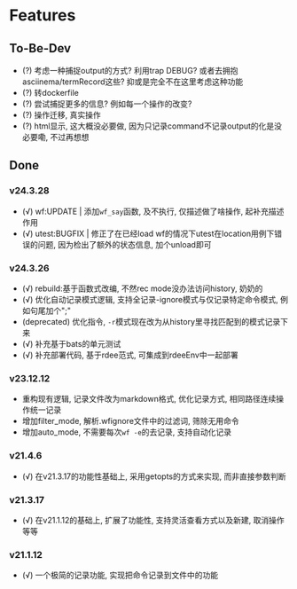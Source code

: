 # Features

## To-Be-Dev

+ (?) 考虑一种捕捉output的方式? 利用trap DEBUG? 或者去拥抱asciinema/termRecord这些? 抑或是完全不在这里考虑这种功能
+ (?) 转dockerfile
+ (?) 尝试捕捉更多的信息? 例如每一个操作的改变?
+ (?) 操作迁移, 真实操作
+ (?) html显示, 这大概没必要做, 因为只记录command不记录output的化是没必要嘞, 不过再想想

## Done

### v24.3.28
+ (√) wf:UPDATE | 添加`wf_say`函数, 及不执行, 仅描述做了啥操作, 起补充描述作用
+ (√) utest:BUGFIX | 修正了在已经load wf的情况下utest在location用例下错误的问题, 因为检出了额外的状态信息, 加个unload即可

### v24.3.26
+ (√) rebuild:基于函数式改编, 不然rec mode没办法访问history, 奶奶的
+ (√) 优化自动记录模式逻辑, 支持全记录-ignore模式与仅记录特定命令模式, 例如句尾加个";"
+ (deprecated) 优化指令, `-r`模式现在改为从history里寻找匹配到的模式记录下来
+ (√) 补充基于bats的单元测试
+ (√) 补充部署代码, 基于rdee范式, 可集成到rdeeEnv中一起部署

### v23.12.12
+ 重构现有逻辑, 记录文件改为markdown格式, 优化记录方式, 相同路径连续操作统一记录
+ 增加filter_mode, 解析.wfignore文件中的过滤词, 筛除无用命令
+ 增加auto_mode, 不需要每次`wf -e`的去记录, 支持自动化记录

### v21.4.6
+ (√) 在v21.3.17的功能性基础上, 采用getopts的方式来实现, 而非直接参数判断

### v21.3.17
+ (√) 在v21.1.12的基础上, 扩展了功能性, 支持灵活查看方式以及新建, 取消操作等等

### v21.1.12
+ (√) 一个极简的记录功能, 实现把命令记录到文件中的功能


